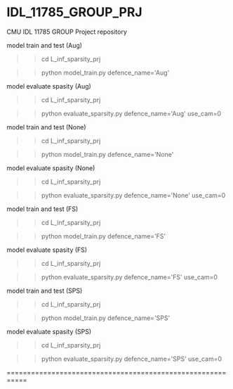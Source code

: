 # IDL_11785_GROUP_PRJ

CMU IDL 11785 GROUP Project repository

model train and test (Aug)
>>cd L_inf_sparsity_prj

>>python model_train.py defence_name='Aug'


model evaluate spasity (Aug)
>>cd L_inf_sparsity_prj

>>python evaluate_sparsity.py defence_name='Aug' use_cam=0 

model train and test (None)
>>cd L_inf_sparsity_prj

>>python model_train.py defence_name='None'


model evaluate spasity (None)
>>cd L_inf_sparsity_prj

>>python evaluate_sparsity.py defence_name='None' use_cam=0 



model train and test (FS)
>>cd L_inf_sparsity_prj

>>python model_train.py defence_name='FS'


model evaluate spasity (FS)
>>cd L_inf_sparsity_prj

>>python evaluate_sparsity.py defence_name='FS' use_cam=0 



model train and test (SPS)
>>cd L_inf_sparsity_prj

>>python model_train.py defence_name='SPS'


model evaluate spasity (SPS)
>>cd L_inf_sparsity_prj

>>python evaluate_sparsity.py defence_name='SPS' use_cam=0 

===========================================================

